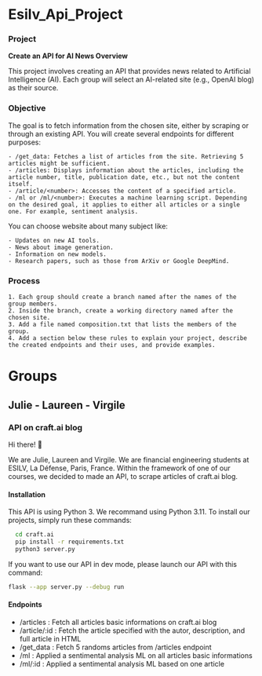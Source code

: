 # Esilv_Api_Project

### Project

**Create an API for AI News Overview**

This project involves creating an API that provides news related to Artificial Intelligence (AI). Each group will select an AI-related site (e.g., OpenAI blog) as their source.

### Objective

The goal is to fetch information from the chosen site, either by scraping or through an existing API. You will create several endpoints for different purposes:

    - /get_data: Fetches a list of articles from the site. Retrieving 5 articles might be sufficient.
    - /articles: Displays information about the articles, including the article number, title, publication date, etc., but not the content itself.
    - /article/<number>: Accesses the content of a specified article.
    - /ml or /ml/<number>: Executes a machine learning script. Depending on the desired goal, it applies to either all articles or a single one. For example, sentiment analysis.

You can choose website about many subject like:

    - Updates on new AI tools.
    - News about image generation.
    - Information on new models.
    - Research papers, such as those from ArXiv or Google DeepMind.

### Process

    1. Each group should create a branch named after the names of the group members.
    2. Inside the branch, create a working directory named after the chosen site.
    3. Add a file named composition.txt that lists the members of the group.
    4. Add a section below these rules to explain your project, describe the created endpoints and their uses, and provide examples.

# Groups

## Julie - Laureen - Virgile

### API on craft.ai blog

Hi there! 👋

We are Julie, Laureen and Virgile. We are financial engineering students at ESILV, La Défense, Paris, France. Within the framework of one of our courses, we decided to made an API, to scrape articles of craft.ai blog.

#### Installation

This API is using Python 3. We recommand using Python 3.11. To install our projects, simply run these commands:

```bash
  cd craft.ai
  pip install -r requirements.txt
  python3 server.py
```

If you want to use our API in dev mode, please launch our API with this command:

```bash
flask --app server.py --debug run
```

#### Endpoints

- /articles : Fetch all articles basic informations on craft.ai blog
- /article/:id : Fetch the article specified with the autor, description, and full article in HTML
- /get_data : Fetch 5 randoms articles from /articles endpoint
- /ml : Applied a sentimental analysis ML on all articles basic informations
- /ml/:id : Applied a sentimental analysis ML based on one article
